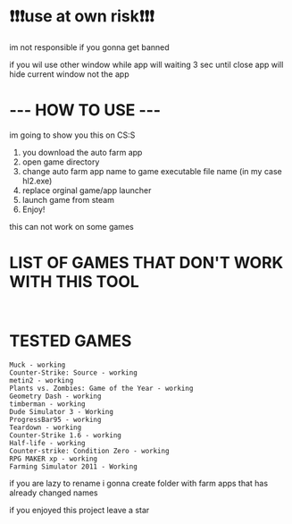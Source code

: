 # ❗❗❗use at own risk❗❗❗
im not responsible if you gonna get banned

if you wil use other window while app will waiting 3 sec until close app will hide current window not the app

# --- HOW TO USE ---
im going to show you this on CS:S

1. you download the auto farm app
2. open game directory
3. change auto farm app name to game executable file name (in my case hl2.exe)
4. replace orginal game/app launcher
5. launch game from steam
6. Enjoy!

this can not work on some games 

# LIST OF GAMES THAT DON'T WORK WITH THIS TOOL
```


```
# TESTED GAMES
```
Muck - working
Counter-Strike: Source - working
metin2 - working
Plants vs. Zombies: Game of the Year - working
Geometry Dash - working
timberman - working
Dude Simulator 3 - Working
ProgressBar95 - working
Teardown - working
Counter-Strike 1.6 - working
Half-life - working
Counter-strike: Condition Zero - working
RPG MAKER xp - working
Farming Simulator 2011 - Working
```

if you are lazy to rename i gonna create folder with farm apps that has already changed names

if you enjoyed this project leave a star
